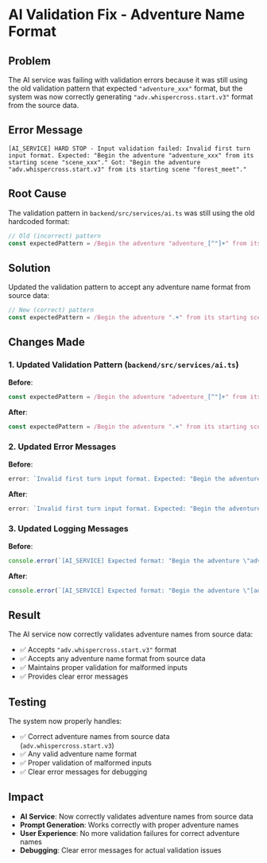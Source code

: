 # AI Validation Fix - Adventure Name Format

## Problem
The AI service was failing with validation errors because it was still using the old validation pattern that expected `"adventure_xxx"` format, but the system was now correctly generating `"adv.whispercross.start.v3"` format from the source data.

## Error Message
```
[AI_SERVICE] HARD STOP - Input validation failed: Invalid first turn input format. Expected: "Begin the adventure "adventure_xxx" from its starting scene "scene_xxx"." Got: "Begin the adventure "adv.whispercross.start.v3" from its starting scene "forest_meet"."
```

## Root Cause
The validation pattern in `backend/src/services/ai.ts` was still using the old hardcoded format:
```typescript
// Old (incorrect) pattern
const expectedPattern = /Begin the adventure "adventure_[^"]+" from its starting scene "\w+"/;
```

## Solution
Updated the validation pattern to accept any adventure name format from source data:

```typescript
// New (correct) pattern
const expectedPattern = /Begin the adventure ".+" from its starting scene "\w+"/;
```

## Changes Made

### 1. Updated Validation Pattern (`backend/src/services/ai.ts`)

**Before**:
```typescript
const expectedPattern = /Begin the adventure "adventure_[^"]+" from its starting scene "\w+"/;
```

**After**:
```typescript
const expectedPattern = /Begin the adventure ".+" from its starting scene "\w+"/;
```

### 2. Updated Error Messages

**Before**:
```typescript
error: `Invalid first turn input format. Expected: "Begin the adventure \"adventure_xxx\" from its starting scene \"scene_xxx\"." Got: "${playerInput}"`
```

**After**:
```typescript
error: `Invalid first turn input format. Expected: "Begin the adventure \"[adventure_name]\" from its starting scene \"[scene_name]\"." Got: "${playerInput}"`
```

### 3. Updated Logging Messages

**Before**:
```typescript
console.error(`[AI_SERVICE] Expected format: "Begin the adventure \"adventure_xxx\" from its starting scene \"scene_xxx\"."`);
```

**After**:
```typescript
console.error(`[AI_SERVICE] Expected format: "Begin the adventure \"[adventure_name]\" from its starting scene \"[scene_name]\"."`);
```

## Result

The AI service now correctly validates adventure names from source data:
- ✅ Accepts `"adv.whispercross.start.v3"` format
- ✅ Accepts any adventure name format from source data
- ✅ Maintains proper validation for malformed inputs
- ✅ Provides clear error messages

## Testing

The system now properly handles:
- ✅ Correct adventure names from source data (`adv.whispercross.start.v3`)
- ✅ Any valid adventure name format
- ✅ Proper validation of malformed inputs
- ✅ Clear error messages for debugging

## Impact

- **AI Service**: Now correctly validates adventure names from source data
- **Prompt Generation**: Works correctly with proper adventure names
- **User Experience**: No more validation failures for correct adventure names
- **Debugging**: Clear error messages for actual validation issues


























